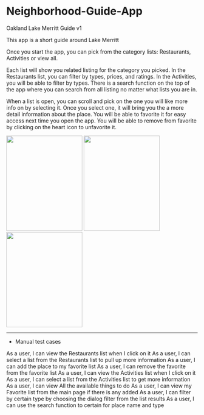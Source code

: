 # Neighborhood-Guide-App

Oakland Lake Merritt Guide v1

This app is a short guide around Lake Merritt

Once you start the app, you can pick from the category lists: Restaurants, Activities or view all.

Each list will show you related listing for the category you picked. In the Restaurants list, you can filter by types, prices, and ratings. In the Activities, you will be able to filter by types. There is a search function on the top of the app where you can search from all listing no matter what lists you are in. 

When a list is open, you can scroll and pick on the one you will like more info on by selecting it. Once you select one, it will bring you the a more detail information about the place. You will be able to favorite it for easy access next time you open the app. You will be able to remove from favorite by clicking on the heart icon to unfavorite it.


<html>
<body>
<img src="http://i.imgur.com/c3ISfQ9.png?1" width = "200" height = "250">
<img src="http://i.imgur.com/HE9euZt.png?1" width = "200" height = "250">
<img src="http://i.imgur.com/hHwdVhD.png?1" width = "200" height = "250">
</body>
</html>






------------------------------------


- Manual test cases

As a user, I can view the Restaurants list when I click on it
As a user, I can select a list from the Restaurants list to pull up more information 
As a user, I can add the place to my favorite list
As a user, I can remove the favorite from the favorite list
As a user, I can view the Activities list when I click on it
As a user, I can select a list from the Activities list to get more information
As a user, I can view All the available things to do
As a user, I can view my Favorite list from the main page if there is any added
As a user, I can filter by certain type by choosing the dialog filter from the list results
As a user, I can use the search function to certain for place name and type
